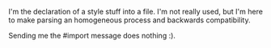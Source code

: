 I'm the declaration of a style stuff into a file.  I'm not really used, but I'm here to make parsing an homogeneous process and backwards compatibility.

Sending me the #import message does nothing :).